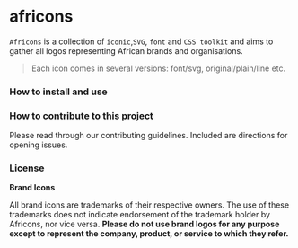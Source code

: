 # africons

```Africons``` is a collection of ``iconic``,``SVG``, ``font`` and ``CSS toolkit`` and aims to gather all logos representing African brands and organisations. 

> Each icon comes in several versions: font/svg, original/plain/line etc.

### How to install and use

### How to contribute to this project

Please read through our contributing guidelines. Included are directions for opening issues.

### License

**Brand Icons**

All brand icons are trademarks of their respective owners. The use of these
trademarks does not indicate endorsement of the trademark holder by Africons, nor vice versa. **Please do not use brand logos for any purpose except
to represent the company, product, or service to which they refer.**